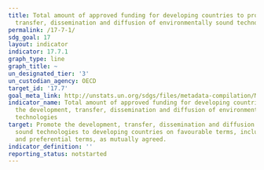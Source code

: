 ```yaml
---
title: Total amount of approved funding for developing countries to promote the development,
  transfer, dissemination and diffusion of environmentally sound technologies
permalink: /17-7-1/
sdg_goal: 17
layout: indicator
indicator: 17.7.1
graph_type: line
graph_title: ~
un_designated_tier: '3'
un_custodian_agency: OECD
target_id: '17.7'
goal_meta_link: http://unstats.un.org/sdgs/files/metadata-compilation/Metadata-Goal-17.pdf
indicator_name: Total amount of approved funding for developing countries to promote
  the development, transfer, dissemination and diffusion of environmentally sound
  technologies
target: Promote the development, transfer, dissemination and diffusion of environmentally
  sound technologies to developing countries on favourable terms, including on concessional
  and preferential terms, as mutually agreed.
indicator_definition: ''
reporting_status: notstarted
---
```

